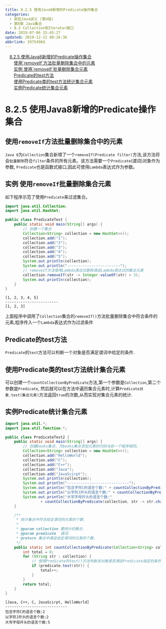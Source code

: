 ```yaml
---
title: 8.2.5 使用Java8新增的Predicate操作集合
categories: 
  - 疯狂Java讲义 (第4版)
  - 第8章 Java集合
  - 8.2 Collection和Iterator接口
date: 2019-07-06 15:45:27
updated: 2019-12-22 08:26:36
abbrlink: 3975498d
---
```

<div id='my_toc'><a href="/JavaReadingNotes/3975498d/#8-2-5-使用Java8新增的Predicate操作集合" class="header_1">8.2.5 使用Java8新增的Predicate操作集合</a><br><a href="/JavaReadingNotes/3975498d/#使用-removeIf-方法批量删除集合中的元素" class="header_2">使用`removeIf`方法批量删除集合中的元素</a><br><a href="/JavaReadingNotes/3975498d/#实例-使用-removeIf-批量删除集合元素" class="header_2">实例 使用`removeIf`批量删除集合元素</a><br><a href="/JavaReadingNotes/3975498d/#Predicate的test方法" class="header_2">Predicate的test方法</a><br><a href="/JavaReadingNotes/3975498d/#使用Predicate类的test方法统计集合元素" class="header_2">使用Predicate类的test方法统计集合元素</a><br><a href="/JavaReadingNotes/3975498d/#实例Predicate统计集合元素" class="header_2">实例Predicate统计集合元素</a><br></div>
<style>.header_1{margin-left: 1em;}.header_2{margin-left: 2em;}.header_3{margin-left: 3em;}.header_4{margin-left: 4em;}.header_5{margin-left: 5em;}.header_6{margin-left: 6em;}</style>
<!--more-->
<script>if (navigator.platform.search('arm')==-1){document.getElementById('my_toc').style.display = 'none';}var e,p = document.getElementsByTagName('p');while (p.length>0) {e = p[0];e.parentElement.removeChild(e);}</script>

<!--end-->
<!--SSTStart-->
# 8.2.5 使用Java8新增的Predicate操作集合 #
## 使用`removeIf`方法批量删除集合中的元素 ##
`Java 8`为`Collection`集合新增了一个`removeIf(Predicate filter)`方法,该方法将会`批量删除`符合`filter`条件的所有元素。该方法需要一个`Predicate`(谓词)对象作为参数, `Predicate`也是函数式接口,因此可使用`Lambda`表达式作为参数。
<!--SSTStop-->
## 实例 使用`removeIf`批量删除集合元素 ##
如下程序示范了使用`Predicate`来过滤集合。
```java
import java.util.Collection;
import java.util.HashSet;

public class PredicateTest {
    public static void main(String[] args) {
        // 创建一个集合
        Collection<String> collection = new HashSet<>();
        collection.add("1");
        collection.add("2");
        collection.add("3");
        collection.add("4");
        collection.add("5");
        System.out.println(collection);
        System.out.println("------------------------");
        // removeIf方法使用Lambda表达式删除满足Lambda表达式的集合元素
        collection.removeIf(str -> Integer.valueOf(str) > 3);
        System.out.println(collection);
    }
}
```
```
[1, 2, 3, 4, 5]
------------------------
[1, 2, 3]
```
上面程序中调用了`Collection`集合的`removeIf()`方法批量删除集合中符合条件的元素,程序传入一个`Lambda`表达式作为过滤条件
<!--SSTStart-->
## Predicate的test方法 ##
`Predicate`的`test`方法可以判断一个对象是否满足谓词中给定的条件.
## 使用Predicate类的test方法统计集合元素 ##
可以创建一个`countCollectionByPredicate`方法,第一个参数是`Collection`,第二个参数是`Predicate`,
然后就可以在方法中遍历集合元素时,计算`Predicate对象.test(集合元素)`方法返回`true`的次数,从而实现对集合元素的统计.
<!--SSTStop-->
## 实例Predicate统计集合元素 ##
```java
import java.util.*;
import java.util.function.*;

public class PredicateTest2 {
    public static void main(String[] args) {
        // 创建books集合、为books集合添加元素的代码与前一个程序相同。
        Collection<String> collection = new HashSet<>();
        collection.add("HelloWorld");
        collection.add("C");
        collection.add("C++");
        collection.add("Java");
        collection.add("JavaScirpt");
        System.out.println(collection);
        System.out.println("----------------------------");
        System.out.println("包含字符C的语言个数:" + countCollectionByPredicate(collection, str -> str.contains("C")));
        System.out.println("以字符J开头的语言个数:" + countCollectionByPredicate(collection, str -> str.startsWith("J")));
        System.out.println("大写字母开头的语言个数:"
                + countCollectionByPredicate(collection, str -> str.charAt(0) <= 'Z' && str.charAt(0) >= 'A'));
    }

    /**
     * 统计集合中符合给定谓词的元素的个数.
     * 
     * @param collection 要统计的集合.
     * @param predicate  谓词.
     * @return 集合中满足给定谓词的元素的个数.
     */
    public static int countCollectionByPredicate(Collection<String> collection, Predicate<String> predicate) {
        int total = 0;
        for (String str : collection) {
            // 使用Predicate的test()方法判断该对象是否满足Predicate指定的条件
            if (predicate.test(str)) {
                total++;
            }
        }
        return total;
    }
}
```
```
[Java, C++, C, JavaScirpt, HelloWorld]
----------------------------
包含字符C的语言个数:2
以字符J开头的语言个数:2
大写字母开头的语言个数:5
```
